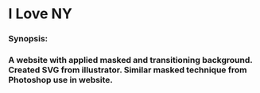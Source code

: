 # I Love NY
### Synopsis:
### A website with applied masked and transitioning background. Created SVG from illustrator. Similar masked technique from Photoshop use in website.
